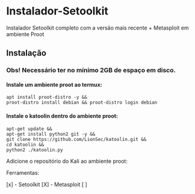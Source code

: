 # Instalador-Setoolkit
Instalador Setoolkit completo com a versão mais recente + Metasploit em ambiente Proot

## Instalação
### Obs! Necessário ter no mínimo 2GB de espaço em disco.

#### Instale um ambiente proot ao termux:
```
apt install proot-distro -y && 
proot-distro install debian && proot-distro login debian
```

#### Instale o katoolin dentro do ambiente proot:
```
apt-get update && 
apt-get install python2 git -y && 
git clone https://github.com/LionSec/katoolin.git && 
cd katoolin && 
python2 ./katoolin.py
```
Adicione o repositório do Kali ao ambiente proot:

Ferramentas:

[x] - Setoolkit
[X] - Metasploit
[ ] 
